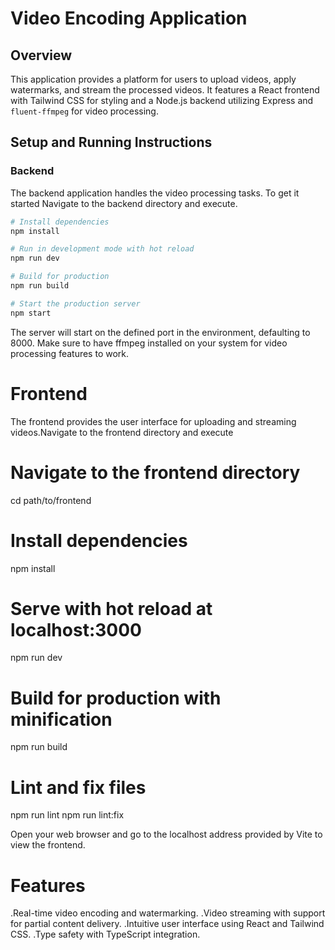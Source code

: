 # Video Encoding Application

## Overview

This application provides a platform for users to upload videos, apply watermarks, and stream the processed videos. It features a React frontend with Tailwind CSS for styling and a Node.js backend utilizing Express and `fluent-ffmpeg` for video processing.

## Setup and Running Instructions

### Backend

The backend application handles the video processing tasks. To get it started Navigate to the backend directory and execute.

```bash
# Install dependencies
npm install

# Run in development mode with hot reload
npm run dev

# Build for production
npm run build

# Start the production server
npm start

```
The server will start on the defined port in the environment, defaulting to 8000. Make sure to have ffmpeg installed on your system for video processing features to work.

# Frontend
The frontend provides the user interface for uploading and streaming videos.Navigate to the frontend directory and execute
# Navigate to the frontend directory
cd path/to/frontend

# Install dependencies
npm install

# Serve with hot reload at localhost:3000
npm run dev

# Build for production with minification
npm run build

# Lint and fix files
npm run lint
npm run lint:fix

Open your web browser and go to the localhost address provided by Vite to view the frontend.

# Features
.Real-time video encoding and watermarking.
.Video streaming with support for partial content delivery.
.Intuitive user interface using React and Tailwind CSS.
.Type safety with TypeScript integration.
